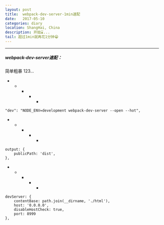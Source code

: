 ```yaml
---
layout: post
title:  webpack-dev-server-1min速配
date:   2017-05-10
categories: diary
location: ShangHai, China
description: 开始⌛️...
tail: 超过1min就再花1分钟😁
---
```

---
##### webpack-dev-server速配：
简单粗暴 123...
+ + + + +
```
"dev": "NODE_ENV=development webpack-dev-server --open --hot",
```

+ + + + +
```
output: {
    publicPath: 'dist',
},
```
+ + + + +
```
devServer: {
    contentBase: path.join(__dirname, './html'),
    host: '0.0.0.0',
    disableHostCheck: true,
    port: 8999
},
```
